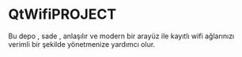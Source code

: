 # QtWifiPROJECT
Bu depo , sade , anlaşılır ve modern bir arayüz ile kayıtlı wifi ağlarınızı verimli bir şekilde yönetmenize yardımcı olur.
